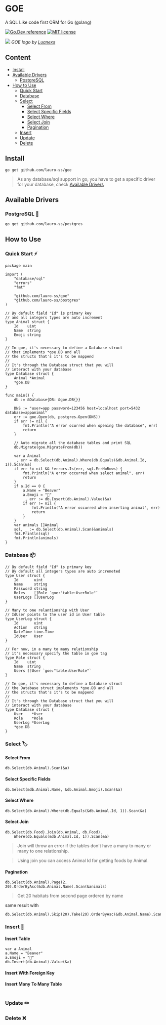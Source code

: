 # GOE
 A SQL Like code first ORM for Go (golang)


[![Go.Dev reference](https://img.shields.io/badge/go.dev-reference-blue?logo=go&logoColor=white)](https://pkg.go.dev/github.com/lauro-ss/goe)
[![MIT license](https://img.shields.io/badge/license-MIT-brightgreen.svg)](https://opensource.org/licenses/MIT)

![](goe.png)
*GOE logo by [Luanexs](https://www.instagram.com/luanexs/)*

## Content
- [Install](#install)
- [Available Drivers](#available-drivers)
    - [PostgreSQL](#postgresql-🐘)
- [How to Use](#how-to-use)
    - [Quick Start](#quick-start-⚡)
    - [Database](#database-📦)
    - [Select](#select-🏷️)
        - [Select From](#select-from)
        - [Select Specific Fields](#select-specific-fields)
        - [Select Where](#select-where)
        - [Select Join](#select-join)
        - [Pagination](#pagination)
    - [Insert](#insert-🔑)
    - [Update](#update-✏️)
    - [Delete](#delete-❌)

## Install
```
go get github.com/lauro-ss/goe
```
> As any database/sql support in go, you have to get a specific driver for your database, check [Available Drivers](#available-drivers)

## Available Drivers
### PostgreSQL 🐘
```
go get github.com/lauro-ss/postgres
```
## How to Use
### Quick Start ⚡
```
package main

import (
	"database/sql"
	"errors"
	"fmt"

	"github.com/lauro-ss/goe"
	"github.com/lauro-ss/postgres"
)

// By default field "Id" is primary key
// and all integers types are auto increment
type Animal struct {
	Id    uint
	Name  string
	Emoji string
}

// In goe, it's necessary to define a Database struct
// that implements *goe.DB and all
// the structs that's it's to be mappend
//
// It's through the Database struct that you will
// interact with your database
type Database struct {
	Animal *Animal
	*goe.DB
}

func main() {
	db := &Database{DB: &goe.DB{}}

	DNS := "user=app password=123456 host=localhost port=5432 database=appanimal"
	err := goe.Open(db, postgres.Open(DNS))
	if err != nil {
		fmt.Println("A error ocurred when opening the database", err)
		return
	}

	// Auto migrate all the database tables and print SQL
	db.Migrate(goe.MigrateFrom(db))

	var a Animal
	_, err = db.Select(db.Animal).Where(db.Equals(&db.Animal.Id, 1)).Scan(&a)
	if err != nil && !errors.Is(err, sql.ErrNoRows) {
		fmt.Println("A error occurred when select animal", err)
		return
	}
	if a.Id == 0 {
		a.Name = "Beaver"
		a.Emoji = "🦫"
		_, err := db.Insert(db.Animal).Value(&a)
		if err != nil {
			fmt.Println("A error occurred when inserting animal", err)
			return
		}
	}
	var animals []Animal
	sql, _ := db.Select(db.Animal).Scan(&animals)
	fmt.Println(sql)
	fmt.Println(animals)
}
```
### Database 📦
```
// By default field "Id" is primary key
// By default all integers types are auto incremeted
type User struct {
	Id       uint
	Name     string
	Password string
	Roles    []Role `goe:"table:UserRole"`
	UserLogs []UserLog
}

// Many to one relantionship with User
// IdUser points to the user id in User table
type UserLog struct {
	Id       uint
	Action   string
	DateTime time.Time
	IdUser   User
}

// For now, in a many to many relationship
// it's necessary specify the table in goe tag
type Role struct {
	Id    uint
	Name  string
	Users []User `goe:"table:UserRole"`
}

// In goe, it's necessary to define a Database struct
// the Database struct implements *goe.DB and all
// the structs that's it's to be mappend
//
// It's through the Database struct that you will
// interact with your database
type Database struct {
	User    *User
	Role    *Role
	UserLog *UserLog
	*goe.DB
}
```
### Select 🏷️
#### Select From
```
db.Select(db.Animal).Scan(&a)
```
#### Select Specific Fields
```
db.Select(&db.Animal.Name, &db.Animal.Emoji).Scan(&a)
```
#### Select Where
```
db.Select(db.Animal).Where(db.Equals(&db.Animal.Id, 1)).Scan(&a)
```
#### Select Join
```
db.Select(db.Food).Join(db.Animal, db.Food).
    Where(db.Equals(&db.Animal.Id, 1)).Scan(&a)
```
> Join will throw an error if the tables don't have a many to many or many to one relationship.

> Using join you can access Animal Id for getting foods by Animal.
#### Pagination
```
db.Select(db.Animal).Page(2, 20).OrderByAsc(&db.Animal.Name).Scan(&animals)
```
> Get 20 habitats from second page ordered by name

same result with
```
db.Select(db.Animal).Skip(20).Take(20).OrderByAsc(&db.Animal.Name).Scan(&animals)
```
### Insert 🔑
#### Insert Table
```
var a Animal
a.Name = "Beaver"
a.Emoji = "🦫"
db.Insert(db.Animal).Value(&a)
```
#### Insert With Foreign Key
#### Insert Many To Many Table
```
```
### Update ✏️
### Delete ❌